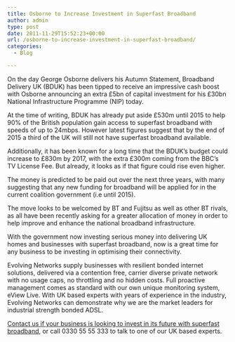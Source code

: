 ```yaml
---
title: Osborne to Increase Investment in Superfast Broadband
author: admin
type: post
date: 2011-11-29T15:52:23+00:00
url: /osborne-to-increase-investment-in-superfast-broadband/
categories:
  - Blog

---
```

On the day George Osborne delivers his Autumn Statement, Broadband Delivery UK (BDUK) has been tipped to receive an impressive cash boost with Osborne announcing an extra £5bn of capital investment for his £30bn National Infrastructure Programme (NIP) today.

At the time of writing, BDUK has already put aside £530m until 2015 to help 90% of the British population gain access to superfast broadband with speeds of up to 24mbps. However latest figures suggest that by the end of 2015 a third of the UK will still not have superfast broadband available.

Additionally, it has been known for a long time that the BDUK’s budget could increase to £830m by 2017, with the extra £300m coming from the BBC’s TV License Fee. But already, it looks as if that figure could rise even higher. 

The money is predicted to be paid out over the next three years, with many suggesting that any new funding for broadband will be applied for in the current coalition government (i.e until 2015). 

The move looks to be welcomed by BT and Fujitsu as well as other BT rivals, as all have been recently asking for a greater allocation of money in order to help improve and enhance the national broadband infrastructure. 

With the government now investing serious money into delivering UK homes and businesses with superfast broadband, now is a great time for any business to be investing in optimising their connectivity.

Evolving Networks supply businesses with resilient bonded internet solutions, delivered via a contention free, carrier diverse private network with no usage caps, no throttling and no hidden costs. Full proactive management comes as standard with our own unique monitoring system, eView Live. With UK based experts with years of experience in the industry, Evolving Networks can demonstrate why we are the market leaders for industrial strength bonded ADSL.

[Contact us if your business is looking to invest in its future with superfast broadband][1], or call 0330 55 55 333 to talk to one of our UK based experts.

 [1]: http://bit.ly/umw1Jw